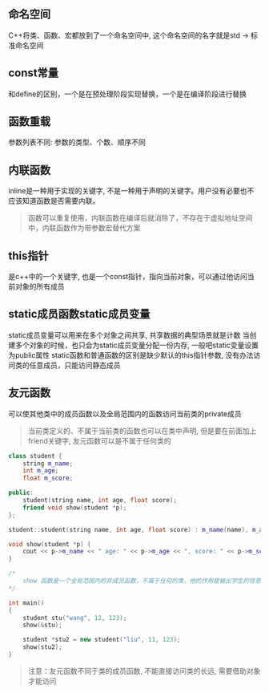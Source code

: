 ## 命名空间
C++将类、函数、宏都放到了一个命名空间中, 这个命名空间的名字就是std -> 标准命名空间

## const常量
和define的区别，一个是在预处理阶段实现替换，一个是在编译阶段进行替换

## 函数重载
参数列表不同: 参数的类型、个数、顺序不同

## 内联函数
inline是一种用于实现的关键字, 不是一种用于声明的关键字。用户没有必要也不应该知道函数是否需要内联。
> 函数可以重复使用，内联函数在编译后就消除了，不存在于虚拟地址空间中，内联函数作为带参数宏替代方案

## this指针
是c++中的一个关键字, 也是一个const指针，指向当前对象，可以通过他访问当前对象的所有成员

## static成员函数static成员变量
static成员变量可以用来在多个对象之间共享, 共享数据的典型场景就是计数
当创建多个对象的时候，也只会为static成员变量分配一份内存, 一般吧static变量设置为public属性
static函数和普通函数的区别是缺少默认的this指针参数, 没有办法访问类的任意成员，只能访问静态成员

## 友元函数
可以使其他类中的成员函数以及全局范围内的函数访问当前类的private成员
> 当前类定义的、不属于当前类的函数也可以在类中声明, 但是要在前面加上friend关键字, 友元函数可以是不属于任何类的

```C++
class student {
    string m_name;
    int m_age;
    float m_score;

public: 
    student(string name, int age, float score);
    friend void show(student *p);
};

student::student(string name, int age, float score) : m_name(name), m_age(age), m_score(score) {}

void show(student *p) {
    cout << p->m_name << " age: " << p->m_age << ", score: " << p->m_score << endl;
}

/*
    show 函数是一个全局范围内的非成员函数，不属于任何的类，他的作用是输出学生的信息
*/ 

int main()
{
    student stu("wang", 12, 123);
    show(&stu);

    student *stu2 = new student("liu", 11, 123);
    show(stu2);
}
```

> 注意：友元函数不同于类的成员函数, 不能直接访问类的长远, 需要借助对象才能访问
